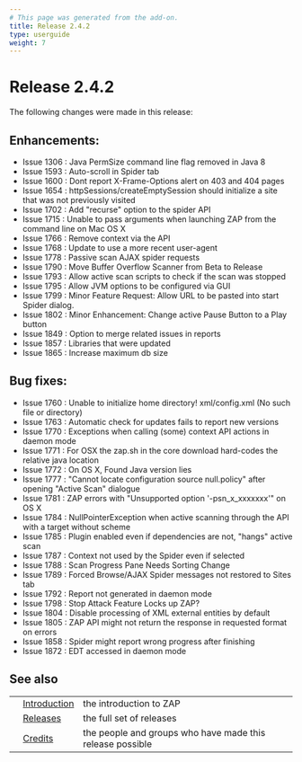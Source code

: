 ```yaml
---
# This page was generated from the add-on.
title: Release 2.4.2
type: userguide
weight: 7
---
```


# Release 2.4.2

The following changes were made in this release:

## Enhancements:

* Issue 1306 : Java PermSize command line flag removed in Java 8
* Issue 1593 : Auto-scroll in Spider tab
* Issue 1600 : Dont report X-Frame-Options alert on 403 and 404 pages
* Issue 1654 : httpSessions/createEmptySession should initialize a site that was not previously visited
* Issue 1702 : Add "recurse" option to the spider API
* Issue 1715 : Unable to pass arguments when launching ZAP from the command line on Mac OS X
* Issue 1766 : Remove context via the API
* Issue 1768 : Update to use a more recent user-agent
* Issue 1778 : Passive scan AJAX spider requests
* Issue 1790 : Move Buffer Overflow Scanner from Beta to Release
* Issue 1793 : Allow active scan scripts to check if the scan was stopped
* Issue 1795 : Allow JVM options to be configured via GUI
* Issue 1799 : Minor Feature Request: Allow URL to be pasted into start Spider dialog.
* Issue 1802 : Minor Enhancement: Change active Pause Button to a Play button
* Issue 1849 : Option to merge related issues in reports
* Issue 1857 : Libraries that were updated
* Issue 1865 : Increase maximum db size

## Bug fixes:

* Issue 1760 : Unable to initialize home directory! xml/config.xml (No such file or directory)
* Issue 1763 : Automatic check for updates fails to report new versions
* Issue 1770 : Exceptions when calling (some) context API actions in daemon mode
* Issue 1771 : For OSX the zap.sh in the core download hard-codes the relative java location
* Issue 1772 : On OS X, Found Java version lies
* Issue 1777 : "Cannot locate configuration source null.policy" after opening "Active Scan" dialogue
* Issue 1781 : ZAP errors with "Unsupported option '-psn_x_xxxxxxx'" on OS X
* Issue 1784 : NullPointerException when active scanning through the API with a target without scheme
* Issue 1785 : Plugin enabled even if dependencies are not, "hangs" active scan
* Issue 1787 : Context not used by the Spider even if selected
* Issue 1788 : Scan Progress Pane Needs Sorting Change
* Issue 1789 : Forced Browse/AJAX Spider messages not restored to Sites tab
* Issue 1792 : Report not generated in daemon mode
* Issue 1798 : Stop Attack Feature Locks up ZAP?
* Issue 1804 : Disable processing of XML external entities by default
* Issue 1805 : ZAP API might not return the response in requested format on errors
* Issue 1858 : Spider might report wrong progress after finishing
* Issue 1872 : EDT accessed in daemon mode

## See also

|   |                                     |                                                           |
|---|-------------------------------------|-----------------------------------------------------------|
|   | [Introduction](/docs/desktop/)      | the introduction to ZAP                                   |
|   | [Releases](/docs/desktop/releases/) | the full set of releases                                  |
|   | [Credits](/docs/desktop/credits/)   | the people and groups who have made this release possible |
